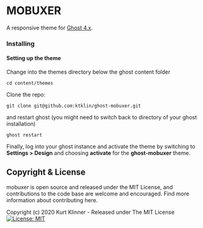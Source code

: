 # MOBUXER


A responsive theme for [Ghost 4.x](https://ghost.org).

### Installing

#### Setting up the theme

Change into the themes directory below the ghost content folder

```
cd content/themes
```

Clone the repo:

```
git clone git@github.com:ktklin/ghost-mobuxer.git
```

and restart ghost (you might need to switch back to directory of your ghost installation)

```
ghost restart
```

Finally, log into your ghost instance and activate the theme by switching to **Settings > Design** and choosing **activate** for the **ghost-mobuxer** theme.

## Copyright & License

mobuxer is open source and released under the MIT License, and contributions to the code base are welcome and encouraged. Find more information about contributing here.

Copyright (c) 2020 Kurt Klinner - Released under The MIT License  [![License: MIT](https://img.shields.io/badge/License-MIT-yellow.svg)](https://opensource.org/licenses/MIT)

